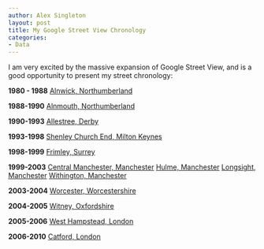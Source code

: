 ```yaml
---
author: Alex Singleton
layout: post
title: My Google Street View Chronology
categories:
- Data
---
```


I am very excited by the massive expansion of Google Street View, and is a good opportunity to present my street chronology:


**1980 - 1988**
[Alnwick, Northumberland](http://maps.google.co.uk/maps?f=q&source=s_q&hl=en&geocode=&q=alnwick&sll=51.783148,-1.508174&sspn=0.006385,0.01929&ie=UTF8&hq=&hnear=Alnwick,+Northumberland,+United+Kingdom&ll=55.406848,-1.685157&spn=0.01172,0.038581&z=15&layer=c&cbll=55.406751,-1.685206&panoid=SY0TNAHw7ZJ3ZRQkwP24eg&cbp=12,310.87,,0,-8.72)

**1988-1990**
[Alnmouth, Northumberland](http://maps.google.co.uk/maps?f=q&source=s_q&hl=en&geocode=&q=alnmouth&sll=55.40675,-1.6852&sspn=0.01172,0.038581&ie=UTF8&hq=&hnear=Alnmouth,+Alnwick,+Northumberland,+United+Kingdom&ll=55.386449,-1.613081&spn=0.005814,0.01929&z=16&layer=c&cbll=55.386429,-1.613239&panoid=UIqfphJqYqXccW7TLIMp1g&cbp=12,16.98,,0,-3.81)

**1990-1993**
[Allestree, Derby](http://maps.google.co.uk/maps?f=q&source=s_q&hl=en&geocode=&q=allestree&sll=55.386424,-1.613231&sspn=0.005863,0.01929&ie=UTF8&hq=&hnear=Allestree,+Derby,+United+Kingdom&ll=52.944332,-1.499848&spn=0.006168,0.01929&z=16&layer=c&cbll=52.944415,-1.499689&panoid=irH_YWPhpiQPI3_QQZbqpA&cbp=12,284.96,,1,-0.66)

**1993-1998**
[Shenley Church End, Milton Keynes](http://maps.google.co.uk/maps?f=q&source=s_q&hl=en&geocode=&q=mk56ag&sll=52.94441,-1.499698&sspn=0.006219,0.01929&ie=UTF8&hq=&hnear=Milton+Keynes,+Buckinghamshire+MK56AG,+United+Kingdom&ll=52.018249,-0.785587&spn=0,359.972534&z=16&layer=c&cbll=52.018227,-0.785728&panoid=WL9kGodcVLfPAYQveYBe8A&cbp=12,332.9,,0,5)

**1998-1999**
[Frimley, Surrey](http://maps.google.co.uk/maps?f=q&source=s_q&hl=en&geocode=&q=frimley&sll=52.018223,-0.785737&sspn=0.006352,0.027466&g=mk56ag&ie=UTF8&hq=&hnear=Frimley,+Camberley,+Surrey,+United+Kingdom&ll=51.313742,-0.744495&spn=0.012795,0.038581&z=15&layer=c&cbll=51.313684,-0.744651&panoid=oB0EROzCIpUAza5S_MSMBQ&cbp=12,89.84,,0,5)

**1999-2003**
[Central Manchester, Manchester](http://maps.google.co.uk/maps?f=q&source=s_q&hl=en&geocode=&q=manchester&sll=51.313688,-0.744667&sspn=0.012903,0.038581&ie=UTF8&hq=&hnear=Manchester,+Lancashire,+United+Kingdom&ll=53.475998,-2.233593&spn=0.003071,0.009645&z=17&layer=c&cbll=53.476286,-2.232556&panoid=uTaa3ISGD9jf6oF9sqUMzw&cbp=12,48.93,,0,-16.32)
[Hulme, Manchester](http://maps.google.co.uk/maps?f=q&source=s_q&hl=en&geocode=&q=hulme&sll=53.476285,-2.232553&sspn=0.003071,0.009645&ie=UTF8&hq=&hnear=Hulme&ll=53.469414,-2.237735&spn=0.006093,0.01929&z=16&layer=c&cbll=53.468907,-2.241229&panoid=nUGG31AB85G-lHFF7WpT6A&cbp=12,113.25,,0,-6.41)
[Longsight, Manchester](http://maps.google.co.uk/maps?f=q&source=s_q&hl=en&geocode=&q=manchester&sll=53.458929,-2.203192&sspn=0.024376,0.077162&ie=UTF8&hq=&hnear=Manchester,+Lancashire,+United+Kingdom&ll=53.460038,-2.219324&spn=0.006094,0.01929&z=16&layer=c&cbll=53.460327,-2.221472&panoid=oE9PUhHXZSjTGzMJLstKNw&cbp=12,115.17,,0,-10.12)
[Withington, Manchester](http://maps.google.co.uk/maps?f=q&source=s_q&hl=en&geocode=&q=manchester&sll=53.458929,-2.203192&sspn=0.024376,0.077162&ie=UTF8&hq=&hnear=Manchester,+Lancashire,+United+Kingdom&ll=53.433878,-2.227371&spn=0.003074,0.009645&z=17&layer=c&cbll=53.4338,-2.227323&panoid=OZpYVWrziei2GoNf0tP4uw&cbp=12,100.78,,0,-4.31)

**2003-2004**
[Worcester, Worcestershire](http://maps.google.co.uk/maps?f=q&source=s_q&hl=en&geocode=&q=worcester&sll=53.433802,-2.227328&sspn=0.003074,0.009645&ie=UTF8&hq=&hnear=Worcester,+United+Kingdom&ll=52.200361,-2.227736&spn=0.006273,0.01929&z=16&layer=c&cbll=52.200284,-2.227842&panoid=uWoyv3VPsdRrWJfMlRLO7w&cbp=12,20.92,,0,-8.41)

**2004-2005**
[Witney, Oxfordshire](http://maps.google.co.uk/maps?f=q&source=s_q&hl=en&geocode=&q=witney&sll=52.200284,-2.227842&sspn=0.006326,0.01929&ie=UTF8&hq=&hnear=Witney,+Oxfordshire,+United+Kingdom&ll=51.783214,-1.508045&spn=0.006332,0.01929&z=16&layer=c&cbll=51.783148,-1.508164&panoid=DBcMLKA-kyUZt2J2KoSZCA&cbp=12,144.17,,0,5)

**2005-2006**
[West Hampstead, London](http://maps.google.co.uk/maps?f=q&source=s_q&hl=en&geocode=&q=west+hampstead&sll=51.783148,-1.508174&sspn=0.006385,0.01929&ie=UTF8&hq=West+Hampstead&hnear=West+Hampstead,+United+Kingdom&ll=51.549698,-0.191488&spn=0,359.961419&z=15&layer=c&cbll=51.5501,-0.191457&panoid=k5CE1zJycjMhAgcrbdlVng&cbp=12,202.14,,1,-1.48)

**2006-2010**
[Catford, London](http://maps.google.co.uk/maps?f=q&source=s_q&hl=en&geocode=&q=se64xd&sll=51.5501,-0.191457&sspn=0.012169,0.038581&ie=UTF8&hq=&hnear=London+SE64XD,+United+Kingdom&ll=51.441624,-0.032401&spn=0.01276,0.038581&z=15&layer=c&cbll=51.44173,-0.032424&panoid=Oo-MuqputUdTKBFOK-h8tA&cbp=12,270.95,,0,-9.32)
